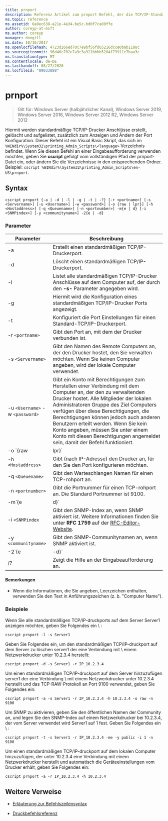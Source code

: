 ```yaml
---
title: prnport
description: Referenz Artikel zum prnport-Befehl, der die TCP/IP-Standarddrucker Anschlüsse erstellt, löscht und auflistet, zusätzlich zum Anzeigen und Ändern der Port Konfiguration.
ms.topic: reference
ms.assetid: 6a0ec638-a21e-4a34-be5c-bd0f7ca89ffe
author: coreyp-at-msft
ms.author: coreyp
manager: dongill
ms.date: 10/16/2017
ms.openlocfilehash: 4723d266ed70c7e9bf56fd65216dcce0bab1188c
ms.sourcegitcommit: 96d46c702e7a9c3a321bbbb5284f73911c7baa3c
ms.translationtype: MT
ms.contentlocale: de-DE
ms.lasthandoff: 08/27/2020
ms.locfileid: "89033888"
---
```

# <a name="prnport"></a>prnport

> Gilt für: Windows Server (halbjährlicher Kanal), Windows Server 2019, Windows Server 2016, Windows Server 2012 R2, Windows Server 2012

Hiermit werden standardmäßige TCP/IP-Drucker Anschlüsse erstellt, gelöscht und aufgelistet, zusätzlich zum Anzeigen und Ändern der Port Konfiguration. Dieser Befehl ist ein Visual Basic Skript, das sich im `%WINdir%\System32\printing_Admin_Scripts\<language>` Verzeichnis befindet. Wenn Sie diesen Befehl an einer Eingabeaufforderung verwenden möchten, geben Sie **cscript** gefolgt vom vollständigen Pfad der prnport-Datei ein, oder ändern Sie die Verzeichnisse in den entsprechenden Ordner. Beispiel: `cscript %WINdir%\System32\printing_Admin_Scripts\en-US\prnport`.

## <a name="syntax"></a>Syntax

```
cscript prnport {-a | -d | -l | -g | -t | -?} [-r <portname>] [-s <Servername>] [-u <Username>] [-w <password>] [-o {raw | lpr}] [-h <Hostaddress>] [-q <Queuename>] [-n <portnumber>] -m{e | d} [-i <SNMPindex>] [-y <communityname>] -2{e | -d}
```

### <a name="parameters"></a>Parameter

| Parameter | Beschreibung |
|--|--|
| -a | Erstellt einen standardmäßigen TCP/IP-Druckerport. |
| -d | Löscht einen standardmäßigen TCP/IP-Druckerport. |
| -l | Listet alle standardmäßigen TCP/IP-Drucker Anschlüsse auf dem Computer auf, der durch den **-s-** Parameter angegeben wird. |
| -g | Hiermit wird die Konfiguration eines standardmäßigen TCP/IP-Drucker Ports angezeigt. |
| -t | Konfiguriert die Port Einstellungen für einen Standard-TCP/IP-Druckerport. |
| -r `<portname>` | Gibt den Port an, mit dem der Drucker verbunden ist. |
| -s `<Servername>` | Gibt den Namen des Remote Computers an, der den Drucker hostet, den Sie verwalten möchten. Wenn Sie keinen Computer angeben, wird der lokale Computer verwendet. |
| -u `<Username>` -w `<password>` | Gibt ein Konto mit Berechtigungen zum Herstellen einer Verbindung mit dem Computer an, der den zu verwaltenden Drucker hostet. Alle Mitglieder der lokalen Administratoren Gruppe des Ziel Computers verfügen über diese Berechtigungen, die Berechtigungen können jedoch auch anderen Benutzern erteilt werden. Wenn Sie kein Konto angeben, müssen Sie unter einem Konto mit diesen Berechtigungen angemeldet sein, damit der Befehl funktioniert. |
| -o `{raw|lpr}` | Gibt an, welches Protokoll der Port verwendet: TCP-RAW oder TCP LPR. Das TCP-RAW-Protokoll ist ein höheres Leistungs Protokoll unter Windows als das lpr-Protokoll. Wenn Sie TCP RAW verwenden, können Sie optional die Portnummer angeben, indem Sie den Parameter **-n** verwenden. Die Standard Portnummer ist 9100. |
| -h `<Hostaddress>` | Gibt (nach IP-Adresse) den Drucker an, für den Sie den Port konfigurieren möchten. |
| -q `<Queuename>` | Gibt den Warteschlangen Namen für einen TCP-rohport an. |
| -n `<portnumber>` | Gibt die Portnummer für einen TCP-rohport an. Die Standard Portnummer ist 9100. |
| -m`{e|d}` | Gibt an, ob SNMP aktiviert ist. Der Parameter **e** aktiviert SNMP. Der Parameter **d** deaktiviert SNMP. |
| -i `<SNMPindex` | Gibt den SNMP-Index an, wenn SNMP aktiviert ist. Weitere Informationen finden Sie unter **RFC 1759** auf der [RFC-Editor-Website](https://www.ietf.org/rfc/rfc1759.txt?number=1759). |
| -y `<communityname>` | Gibt den SNMP-Communitynamen an, wenn SNMP aktiviert ist. |
| -2`{e|-d}` | Gibt an, ob doppelte Spool (auch als "respoolung" bezeichnet) für TCP LPR-Ports aktiviert sind. Doppelte Spool sind erforderlich, da TCP LPR eine genaue Byte Anzahl in der Steuerungs Datei enthalten muss, die an den Drucker gesendet wird, aber das Protokoll kann die Anzahl nicht vom lokalen Druckanbieter erhalten. Wenn eine Datei in eine TCP LPR-Druck Warteschlange gestellt wird, wird Sie daher auch als temporäre Datei im Verzeichnis "System32" gespoolt. TCP LPR bestimmt die Größe der temporären Datei und sendet die Größe an den Server, auf dem LPD ausgeführt wird. Der Parameter **e** aktiviert doppelte spools. Der Parameter **d** deaktiviert doppelte spools. |
| /? | Zeigt die Hilfe an der Eingabeaufforderung an. |

#### <a name="remarks"></a>Bemerkungen

- Wenn die Informationen, die Sie angeben, Leerzeichen enthalten, verwenden Sie den Text in Anführungszeichen (z. b. "Computer Name").

### <a name="examples"></a>Beispiele

Wenn Sie alle standardmäßigen TCP/IP-druckports auf dem Server Server1 anzeigen möchten, geben Sie Folgendes ein \\ :

```
cscript prnport -l -s Server1
```

Geben Sie Folgendes ein, um den standardmäßigen TCP/IP-druckport auf dem Server zu löschen server1 der eine Verbindung mit \\ einem Netzwerkdrucker unter 10.2.3.4 herstellt:

```
cscript prnport -d -s Server1 -r IP_10.2.3.4
```

Um einen standardmäßigen TCP/IP-druckport auf dem Server hinzuzufügen server1 der eine Verbindung \\ mit einem Netzwerkdrucker unter 10.2.3.4 herstellt und das TCP-RAW-Protokoll an Port 9100 verwendet, geben Sie Folgendes ein:

```
cscript prnport -a -s Server1 -r IP_10.2.3.4 -h 10.2.3.4 -o raw -n 9100
```

Um SNMP zu aktivieren, geben Sie den öffentlichen Namen der Community an, und legen Sie den SNMP-Index auf einem Netzwerkdrucker bei 10.2.3.4, der vom Server verwendet wird Server1 auf 1 fest. Geben Sie Folgendes ein \\ :

```
cscript prnport -t -s Server1 -r IP_10.2.3.4 -me -y public -i 1 -n 9100
```

Um einen standardmäßigen TCP/IP-druckport auf dem lokalen Computer hinzuzufügen, der unter 10.2.3.4 eine Verbindung mit einem Netzwerkdrucker herstellt und automatisch die Geräteeinstellungen vom Drucker erhält, geben Sie Folgendes ein:

```
cscript prnport -a -r IP_10.2.3.4 -h 10.2.3.4
```

## <a name="additional-references"></a>Weitere Verweise

- [Erläuterung zur Befehlszeilensyntax](command-line-syntax-key.md)

- [Druckbefehlsreferenz](print-command-reference.md)
